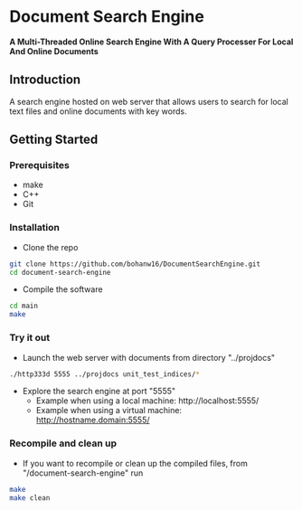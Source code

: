 # Document Search Engine

**A Multi-Threaded Online Search Engine With A Query Processer For Local And Online Documents**

## Introduction

A search engine hosted on web server that allows users to search for local text files and online documents with key words.

## Getting Started

### Prerequisites
-   make
-   C++
-   Git

### Installation
-   Clone the repo
```bash
git clone https://github.com/bohanw16/DocumentSearchEngine.git
cd document-search-engine
```
-   Compile the software
```bash
cd main
make
```

### Try it out
-   Launch the web server with documents from directory "../projdocs"
```bash
./http333d 5555 ../projdocs unit_test_indices/*
```
-   Explore the search engine at port "5555"
    -   Example when using a local machine:  http://localhost:5555/
    -   Example when using a virtual machine:  http://hostname.domain:5555/

### Recompile and clean up
-   If you want to recompile or clean up the compiled files, from "/document-search-engine" run
```bash
make
make clean
```
